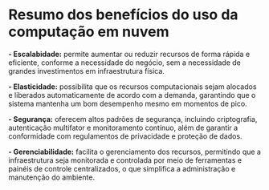# Resumo dos benefícios do uso da computação em nuvem

**- Escalabidade:** permite aumentar ou reduzir recursos de forma rápida e eficiente, conforme a necessidade do negócio, sem a necessidade de grandes investimentos em infraestrutura física.

**- Elasticidade:** possibilita que os recursos computacionais sejam alocados e liberados automaticamente de acordo com a demanda, garantindo que o sistema mantenha um bom desempenho mesmo em momentos de pico.

**- Segurança:** oferecem altos padrões de segurança, incluindo criptografia, autenticação multifator e monitoramento contínuo, além de garantir a conformidade com regulamentos de privacidade e proteção de dados.

**- Gerenciabilidade:** facilita o gerenciamento dos recursos, permitindo que a infraestrutura seja monitorada e controlada por meio de ferramentas e painéis de controle centralizados, o que simplifica a administração e manutenção do ambiente.
